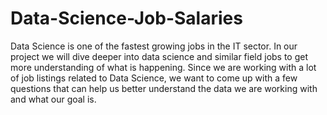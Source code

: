 # Data-Science-Job-Salaries


Data Science is one of the fastest growing jobs in the IT sector. In our project we will dive deeper into data science and similar field jobs to get more understanding of what is happening. Since we are working with a lot of job listings related to Data Science, we want to come up with a few questions that can help us better understand the data we are working with and what our goal is.
